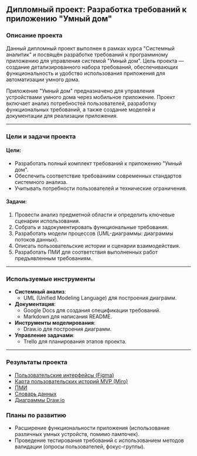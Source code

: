 ## Дипломный проект: Разработка требований к приложению "Умный дом"

### Описание проекта
Данный дипломный проект выполнен в рамках курса "Системный аналитик" и посвящён разработке требований к программному приложению для управления системой "Умный дом". Цель проекта — создание детализированного набора требований, обеспечивающих функциональность и удобство использования приложения для автоматизации умного дома.

Приложение "Умный дом" предназначено для управления устройствами умного дома через мобильное приложение. Проект включает анализ потребностей пользователей, разработку функциональных требований, а также создание моделей и документации для реализации приложения.

---

### Цели и задачи проекта
#### Цели:
- Разработать полный комплект требований к приложению "Умный дом".
- Обеспечить соответствие требованиям современных стандартов системного анализа.
- Учитывать потребности пользователей и технические ограничения.

#### Задачи:
1. Провести анализ предметной области и определить ключевые сценарии использования.
2. Собрать и задокументировать функциональные требования.
3. Разработать модели процессов (UML-диаграммы: диаграммы потоков данных).
4. Описать пользовательские истории и сценарии взаимодействия.
5. Разработать ПМИ для соответствия выполненных работ предъявленным требованиям.

---

### Используемые инструменты
- **Системный анализ**: 
  - UML (Unified Modeling Language) для построения диаграмм.
- **Документация**:
  - Google Docs для создания спецификации требований.
  - Markdown для написания README.
- **Инструменты моделирования**:
  - Draw.io для построения диаграмм.
- **Управление задачами**:
  - Trello для планирования этапов проекта.

---


### Результаты проекта
- [Пользовательские интерфейсы (Figma)](https://www.figma.com/design/7pm3idBs74thnCwaDZmJ0k/%D0%9F%D1%80%D0%BE%D1%82%D0%BE%D1%82%D0%B8%D0%BF-%D0%BF%D1%80%D0%B8%D0%BB%D0%BE%D0%B6%D0%B5%D0%BD%D0%B8%D1%8F-Stets-Home?node-id=0-1&p=f&t=ONodTd4t4uJjTJd3-0)
- [Карта пользовательских историй MVP (Miro)](https://drive.google.com/file/d/1PsZOUWmlOA42AAQTnoZ4WbikkXoXLOHW/view?usp=sharing)
- [ПМИ](https://docs.google.com/document/d/1GgCjplTPHjCwNudqyRjjta6ZKFQMrxLWgVlFKs1jGIs/edit?usp=drivesdk)
- [Словарь данных](https://docs.google.com/document/d/1YLDS6-kON14pUFNNvStRM1tdmM_4UkHp/edit?pli=1)
- [Диаграммы Draw.io](https://app.diagrams.net/?splash=0#G13wiSXUheVZC8_m9O0783W7CdgSTPZuyq#%7B%22pageId%22%3A%22cGkIok73xvZyzGzQiZp7%22%7D)

### Планы по развитию
- Расширение функциональности приложения (использование различных умных устройств, помимо лампочек).
- Проведение тестирования требований с использованием методов валидации (опросы пользователей, фокус-группы).



